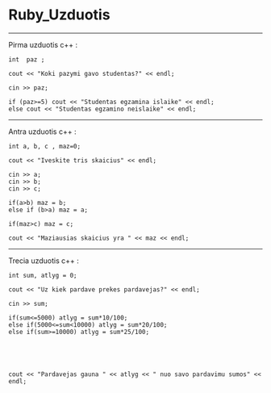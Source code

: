# Ruby_Uzduotis
___________________________________________________________________
Pirma uzduotis c++ :

    int  paz ;

    cout << "Koki pazymi gavo studentas?" << endl;

    cin >> paz;

    if (paz>=5) cout << "Studentas egzamina islaike" << endl;
    else cout << "Studentas egzamino neislaike" << endl;
____________________________________________________________________    
Antra uzduotis c++ :

    int a, b, c , maz=0;

    cout << "Iveskite tris skaicius" << endl;

    cin >> a;
    cin >> b;
    cin >> c;

    if(a>b) maz = b;            
    else if (b>a) maz = a;

    if(maz>c) maz = c;

    cout << "Maziausias skaicius yra " << maz << endl;
_____________________________________________________________________
Trecia uzduotis c++ :

    int sum, atlyg = 0;

    cout << "Uz kiek pardave prekes pardavejas?" << endl;

    cin >> sum;

    if(sum<=5000) atlyg = sum*10/100;
    else if(5000<=sum<10000) atlyg = sum*20/100;
    else if(sum>=10000) atlyg = sum*25/100;





    cout << "Pardavejas gauna " << atlyg << " nuo savo pardavimu sumos" << endl;


